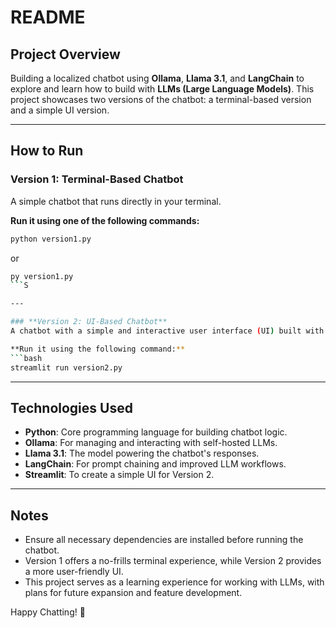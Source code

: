 # **README**

## **Project Overview**
Building a localized chatbot using **Ollama**, **Llama 3.1**, and **LangChain** to explore and learn how to build with **LLMs (Large Language Models)**. This project showcases two versions of the chatbot: a terminal-based version and a simple UI version.

---

## **How to Run**

### **Version 1: Terminal-Based Chatbot**
A simple chatbot that runs directly in your terminal.

**Run it using one of the following commands:**
```bash
python version1.py
```
or
```bash
py version1.py
```S

---

### **Version 2: UI-Based Chatbot**
A chatbot with a simple and interactive user interface (UI) built with **Streamlit**.

**Run it using the following command:**
```bash
streamlit run version2.py
```

---

## **Technologies Used**
- **Python**: Core programming language for building chatbot logic.
- **Ollama**: For managing and interacting with self-hosted LLMs.
- **Llama 3.1**: The model powering the chatbot's responses.
- **LangChain**: For prompt chaining and improved LLM workflows.
- **Streamlit**: To create a simple UI for Version 2.

---

## **Notes**
- Ensure all necessary dependencies are installed before running the chatbot.
- Version 1 offers a no-frills terminal experience, while Version 2 provides a more user-friendly UI.
- This project serves as a learning experience for working with LLMs, with plans for future expansion and feature development.

Happy Chatting! 🚀

